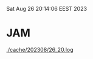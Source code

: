 Sat Aug 26 20:14:06 EEST 2023
# JAM
<a href='./cache/202308/26_20.log'>./cache/202308/26_20.log</a>
